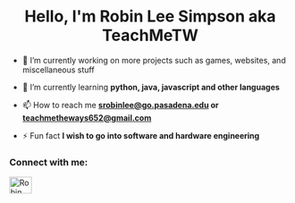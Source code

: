 <h1 align="center">Hello, I'm Robin Lee Simpson aka TeachMeTW</h1>

- 🔭 I’m currently working on more projects such as games, websites, and miscellaneous stuff 
- 🌱 I’m currently learning **python, java, javascript and other languages**
- 📫 How to reach me **srobinlee@go.pasadena.edu or teachmetheways652@gmail.com**

- ⚡ Fun fact **I wish to go into software and hardware engineering**

<h3 align="left">Connect with me:</h3>
<p align="left">

<a href="https://www.linkedin.com/in/robin-simpson-00620520b/Robin Lee Simpson" target="blank"><img align="center" src="https://raw.githubusercontent.com/rahuldkjain/github-profile-readme-generator/master/src/images/icons/Social/linked-in-alt.svg" alt="Robin Lee Simpson" height="30" width="40" /></a>
</p>



